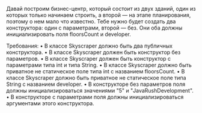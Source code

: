 Давай построим бизнес-центр, который состоит из двух зданий, один из которых только начинаем строить, а второй — на
этапе планирования, поэтому о нем мало что известно.
Тебе нужно будет создать два конструктора: один с параметрами, второй — без. Они оба должны инициализировать поля
floorsCount и developer.

Требования:
• В классе Skyscraper должно быть два публичных конструктора.
• В классе Skyscraper должен быть конструктор без параметров.
• В классе Skyscraper должен быть конструктор с параметрами типа int и типа String.
• В классе Skyscraper должно быть приватное не статическое поле типа int с названием floorsCount.
• В классе Skyscraper должно быть приватное не статическое поле типа String с названием developer.
• В конструкторе без параметров поля должны инициализироваться значениями "5" и "JavaRushDevelopment".
• В конструкторе c параметрами поля должны инициализироваться аргументами этого конструктора.